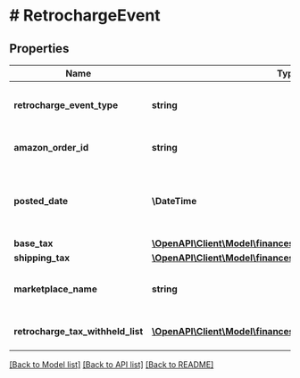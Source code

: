 # # RetrochargeEvent

## Properties

Name | Type | Description | Notes
------------ | ------------- | ------------- | -------------
**retrocharge_event_type** | **string** | The type of event.  Possible values:  * Retrocharge  * RetrochargeReversal | [optional]
**amazon_order_id** | **string** | An Amazon-defined identifier for an order. | [optional]
**posted_date** | **\DateTime** | Fields with a schema type of date are in ISO 8601 date time format (for example GroupBeginDate). | [optional]
**base_tax** | [**\OpenAPI\Client\Model\finances\v0\Currency**](Currency.md) |  | [optional]
**shipping_tax** | [**\OpenAPI\Client\Model\finances\v0\Currency**](Currency.md) |  | [optional]
**marketplace_name** | **string** | The name of the marketplace where the retrocharge event occurred. | [optional]
**retrocharge_tax_withheld_list** | [**\OpenAPI\Client\Model\finances\v0\TaxWithheldComponent[]**](TaxWithheldComponent.md) | A list of information about taxes withheld. | [optional]

[[Back to Model list]](../../README.md#models) [[Back to API list]](../../README.md#endpoints) [[Back to README]](../../README.md)

